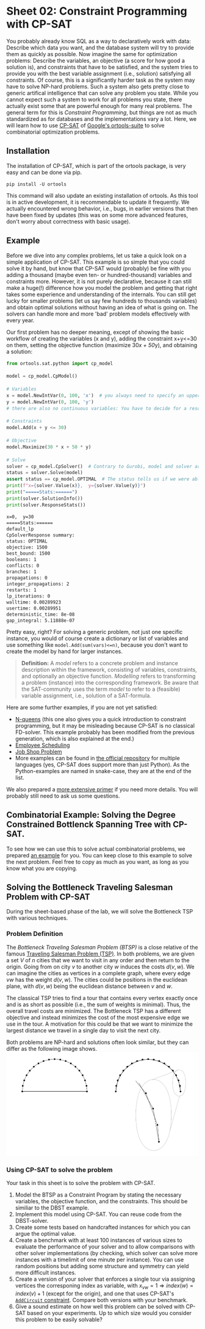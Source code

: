 # Sheet 02: Constraint Programming with CP-SAT

You probably already know SQL as a way to declaratively work with data: Describe which data you want, and the database system will try to provide them as quickly as possible.
Now imagine the same for optimization problems: Describe the variables, an objective (a score for how good a solution is), and constraints that have to be satisfied, and the system tries to provide you with the best variable assignment (i.e., solution) satisfying all constraints.
Of course, this is a significantly harder task as the system may have to solve NP-hard problems.
Such a system also gets pretty close to generic artifical intelligence that can solve any problem you state.
While you cannot expect such a system to work for all problems you state, there actually exist some that are powerful enough for many real problems.
The general term for this is *Constraint Programming*, but things are not as much standardized as for databases and the implementations vary a lot.
Here, we will learn how to use [CP-SAT](https://developers.google.com/optimization/cp/cp_solver) of [Google's ortools-suite](https://developers.google.com/optimization) to solve combinatorial optimization problems.


## Installation

The installation of CP-SAT, which is part of the ortools package, is very easy and can
be done via pip.

```shell
pip install -U ortools
```

This command will also update an existing installation of ortools.
As this tool is in active development, it is recommendable to update it frequently.
We actually encountered wrong behavior, i.e., bugs, in earlier versions that then have
been fixed by updates (this was on some more advanced features, don't worry about
correctness with basic usage).

## Example

Before we dive into any complex problems, let us take a quick look on a simple application of CP-SAT.
This example is so simple that you could solve it by hand,
but know that CP-SAT would (probably) be fine with you adding a thousand (maybe even ten- or hundred-thousand) variables and constraints more.
However, it is not purely declarative, because it can still make a huge(!) difference how you model the problem and
getting that right takes some experience and understanding of the internals.
You can still get lucky for smaller problems (let us say few hundreds to thousands variables) and obtain optimal
solutions without having an idea of what is going on.
The solvers can handle more and more 'bad' problem models effectively with every year.

Our first problem has no deeper meaning, except of showing the basic workflow of creating the variables (x and y), adding the
constraint x+y<=30 on them, setting the objective function (maximize 30*x + 50*y), and obtaining a solution:

```python
from ortools.sat.python import cp_model

model = cp_model.CpModel()

# Variables
x = model.NewIntVar(0, 100, 'x')  # you always need to specify an upper bound.
y = model.NewIntVar(0, 100, 'y')
# there are also no continuous variables: You have to decide for a resolution and then work on integers.

# Constraints
model.Add(x + y <= 30)

# Objective
model.Maximize(30 * x + 50 * y)

# Solve
solver = cp_model.CpSolver()  # Contrary to Gurobi, model and solver are separated.
status = solver.Solve(model)
assert status == cp_model.OPTIMAL  # The status tells us if we were able to compute a solution.
print(f"x={solver.Value(x)},  y={solver.Value(y)}")
print("=====Stats:======")
print(solver.SolutionInfo())
print(solver.ResponseStats())
```

    x=0,  y=30
    =====Stats:======
    default_lp
    CpSolverResponse summary:
    status: OPTIMAL
    objective: 1500
    best_bound: 1500
    booleans: 1
    conflicts: 0
    branches: 1
    propagations: 0
    integer_propagations: 2
    restarts: 1
    lp_iterations: 0
    walltime: 0.00289923
    usertime: 0.00289951
    deterministic_time: 8e-08
    gap_integral: 5.11888e-07

Pretty easy, right? For solving a generic problem, not just one specific instance, you would of course create a
dictionary or list of variables and use something like `model.Add(sum(vars)<=n)`, because you don't want to create
the model by hand for larger instances.

> **Definition:** A *model* refers to a concrete problem and instance description within the framework, consisting of
> variables, constraints, and optionally an objective function. *Modelling* refers to transforming a problem (instance)
> into the corresponding framework. Be aware that the SAT-community uses the term *model* to refer to a (feasible) 
> variable assignment, i.e., solution of a SAT-formula.

Here are some further examples, if you are not yet satisfied:

* [N-queens](https://developers.google.com/optimization/cp/queens) (this one also gives you a quick introduction to
  constraint programming, but it may be misleading because CP-SAT is no classical FD-solver. This example probably has
  been modified from the previous generation, which is also explained at the end.)
* [Employee Scheduling](https://developers.google.com/optimization/scheduling/employee_scheduling)
* [Job Shop Problem](https://developers.google.com/optimization/scheduling/job_shop)
* More examples can be found
  in [the official repository](https://github.com/google/or-tools/tree/stable/ortools/sat/samples) for multiple
  languages (yes, CP-SAT does support more than just Python). As the Python-examples are named in snake-case, they are
  at the end of the list.

We also prepared a [more extensive primer](https://github.com/d-krupke/cpsat-primer) if you need more details.
You will probably still need to ask us some questions.

## Combinatorial Example: Solving the Degree Constrained Bottlenck Spanning Tree with CP-SAT.

To see how we can use this to solve actual combinatorial problems, we prepared [an example](./DBST) for you.
You can keep close to this example to solve the next problem.
Feel free to copy as much as you want, as long as you know what you are copying.

## Solving the Bottleneck Traveling Salesman Problem with CP-SAT

During the sheet-based phase of the lab, we will solve the Bottleneck TSP with various techniques.

### Problem Definition

The *Bottleneck Traveling Salesman Problem (BTSP)* is a close relative of the famous [Traveling Salesman Problem (TSP)](https://en.wikipedia.org/wiki/Travelling_salesman_problem).
In both problems, we are given a set $V$ of $n$ cities that we want to visit in any order and then return to the origin.
Going from on city $v$ to another city $w$ induces the costs $d(v,w)$.
We can imagine the cities as vertices in a complete graph, where every edge $vw$ has the weight $d(v,w)$.
The cities could be positions in the euclidean plane, with $d(v,w)$ being the euclidean distance between $v$ and $w$.

The classical TSP tries to find a tour that contains every vertex exactly once and is as short as possible (i.e., the sum of weights is minimal).
Thus, the overall travel costs are minimized.
The Bottleneck TSP has a different objective and instead minimizes the cost of the most expensive edge we use in the tour.
A motivation for this could be that we want to minimize the largest distance we travel in a single day to visit the next city.

Both problems are NP-hard and solutions often look similar, but they can differ as the following image shows.
![Difference between TSP and BTST](./figures/btsp_vs_tsp.png)

### Using CP-SAT to solve the problem

Your task in this sheet is to solve the problem with CP-SAT.

1. Model the BTSP as a Constraint Program by stating the necessary variables, the objective function, and the constraints. This should be similiar to the DBST example.
2. Implement this model using CP-SAT. You can reuse code from the DBST-solver.
3. Create some tests based on handcrafted instances for which you can argue the optimal value.
4. Create a benchmark with at least 100 instances of various sizes to evaluate the performance of your solver and to allow comparisons with other solver implementations (by checking, which solver can solve more instances with a timelimit of one minute per instance). You can use random positions but adding some structure and symmetry can yield more difficult instances.
5. Create a version of your solver that enforces a single tour via assigning vertices the corresponing index as variable, with $x_{vw}=1 \Rightarrow index(w)=index(v)+1$ (except for the origin), and one that uses CP-SAT's [`AddCircuit` constraint](https://google.github.io/or-tools/python/ortools/sat/python/cp_model.html#CpModel.AddCircuit). Compare both versions with your benchmark.
6. Give a sound estimate on how well this problem can be solved with CP-SAT based on your experiments. Up to which size would you consider this problem to be easily solvable?

